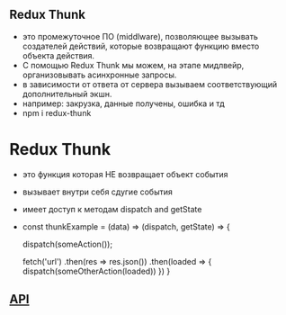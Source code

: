## Redux Thunk 
- это промежуточное ПО (middlware), позволяющее вызывать создателей действий, которые возвращают функцию вместо объекта действия.
- С помощью Redux Thunk мы можем, на этапе мидлвейр, организовывать асинхронные запросы. 
- в зависимости от ответа от сервера вызываем соответствующий дополнительный экшн.
- например: закрузка, данные получены, ошибка и тд
- npm i redux-thunk

# Redux Thunk
- это функция которая НE возвращает объект события 
- вызывает внутри себя сдугие события
- имеет доступ к методам dispatch and getState

- const thunkExample = (data) => (dispatch, getState) => {

    dispatch(someAction());

    fetch('url')
        .then(res => res.json())
        .then(loaded => {
            dispatch(someOtherAction(loaded))
        })
}


## [API](https://jsonplaceholder.typicode.com/)

